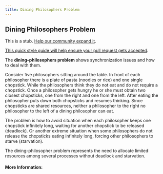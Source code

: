 ```yaml
---
title: Dining Philosophers Problem
---
```

## Dining Philosophers Problem

This is a stub. <a href='https://github.com/freecodecamp/guides/tree/master/src/pages/logic/dining-philosophers-problem/index.md' target='_blank' rel='nofollow'>Help our community expand it</a>.

<a href='https://github.com/freecodecamp/guides/blob/master/README.md' target='_blank' rel='nofollow'>This quick style guide will help ensure your pull request gets accepted</a>.

<!-- The article goes here, in GitHub-flavored Markdown. Feel free to add YouTube videos, images, and CodePen/JSBin embeds  -->
The **dining-philosophers problem** shows synchronization issues and how to deal with them. 

Consider five philosophers sitting around the table. In front of each philosopher there is a plate of pasta (noodles or rice) and one single chopstick. While the philosophers think they do not eat and do not require a chopstick. Once a philosopher gets hungry he or she must obtain two closest chopsticks, one from the right and one from the left. After eating the philosopher puts down both chopsticks and resumes thinking. Since chopsticks are shared resources, neither a philosopher to the right no philosopher to the left of a dining philosopher can eat.

The problem is how to avoid situation when each philosopher keeps one chopstick infinitely long, waiting for another chopstick to be released (deadlock). Or another extreme situation when some philosophers do not release the chopsticks eating infinitely long, forcing other philosophers to starve (starvation). 

The dining-philosopher problem represents the need to allocate limited resources among several processes without deadlock and starvation.

#### More Information:
<!-- Please add any articles you think might be helpful to read before writing the article -->


